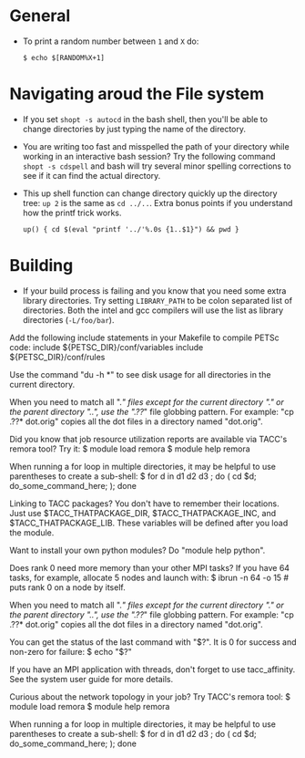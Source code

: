 # General
* To print a random number between `1` and `X` do:
  ```
  $ echo $[RANDOM%X+1]
  ```

# Navigating aroud the File system
* If you set `shopt -s autocd` in the bash shell, then you'll be able to change
  directories by just typing the name of the directory.

* You are writing too fast and misspelled the path of your directory while working 
  in an interactive bash session? Try the following command `shopt -s cdspell` 
  and bash will try several minor spelling corrections to see if it can find 
  the actual directory.

* This up shell function can change directory quickly up the directory tree: `up 2` 
  is the same as `cd ../..`. Extra bonus points if you understand how the printf trick works.
  ```
  up() { cd $(eval "printf '../'%.0s {1..$1}") && pwd }
  ```

# Building
* If your build process is failing and you know that you need some extra library
  directories. Try setting `LIBRARY_PATH` to be colon separated list of directories.
  Both the intel and gcc compilers will use the list as library directories (`-L/foo/bar`).



Add the following include statements in your Makefile to compile PETSc code:
     include ${PETSC_DIR}/conf/variables
     include ${PETSC_DIR}/conf/rules

Use the command "du -h *" to see disk usage for all directories in the current directory.

When you need to match all ".*" files except for the current directory "." or the parent directory "..", use the ".??*" file globbing pattern. For example: "cp
   .??* dot.orig" copies all the dot files in a directory named "dot.orig".

Did you know that job resource utilization reports are available via TACC's remora tool? Try it:
     $ module load remora
     $ module help remora


When running a for loop in multiple directories, it may be helpful to use parentheses to create a sub-shell:
      $ for d in d1 d2 d3 ; do ( cd $d; do_some_command_here; ); done

Linking to TACC packages? You don't have to remember their locations. Just use $TACC_THATPACKAGE_DIR, $TACC_THATPACKAGE_INC, and $TACC_THATPACKAGE_LIB. These
   variables will be defined after you load the module.

Want to install your own python modules? Do "module help python".

Does rank 0 need more memory than your other MPI tasks? If you have 64 tasks, for example, allocate 5 nodes and launch with:
     $ ibrun -n 64 -o 15 # puts rank 0 on a node by itself.

When you need to match all ".*" files except for the current directory "." or the parent directory "..", use the ".??*" file globbing pattern. For example: "cp
   .??* dot.orig" copies all the dot files in a directory named "dot.orig".

You can get the status of the last command with "$?". It is 0 for success and non-zero for failure:
       $ echo "$?"

If you have an MPI application with threads, don't forget to use tacc_affinity. See the system user guide for more details.

Curious about the network topology in your job? Try TACC's remora tool:
     $ module load remora
     $ module help remora

When running a for loop in multiple directories, it may be helpful to use parentheses to create a sub-shell:
      $ for d in d1 d2 d3 ; do ( cd $d; do_some_command_here; ); done

